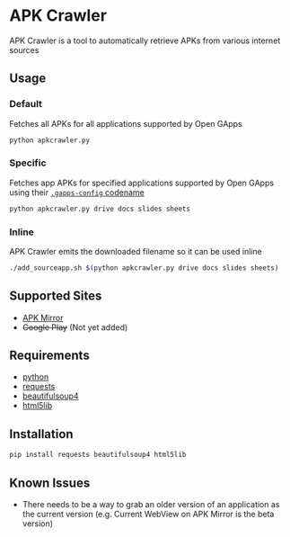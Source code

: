 # APK Crawler
APK Crawler is a tool to automatically retrieve APKs from various internet sources

## Usage
### Default
Fetches all APKs for all applications supported by Open GApps
```sh
python apkcrawler.py
```
### Specific
Fetches app APKs for specified applications supported by Open GApps using their [`.gapps-config` codename](https://github.com/opengapps/opengapps/wiki/Advanced-Features-and-Options#include-and-exclude-google-applications)
```sh
python apkcrawler.py drive docs slides sheets
```
### Inline
APK Crawler emits the downloaded filename so it can be used inline
```sh
./add_sourceapp.sh $(python apkcrawler.py drive docs slides sheets)
```

## Supported Sites
- [APK Mirror](http://apkmirror.com)
- ~~Google Play~~ (Not yet added)

## Requirements
- [python](https://www.python.org/downloads/)
- [requests](https://pypi.python.org/pypi/requests)
- [beautifulsoup4](https://pypi.python.org/pypi/beautifulsoup4/)
- [html5lib](https://pypi.python.org/pypi/html5lib)

## Installation
```sh
pip install requests beautifulsoup4 html5lib
```

## Known Issues
- There needs to be a way to grab an older version of an application as the current version (e.g. Current WebView on APK Mirror is the beta version)
